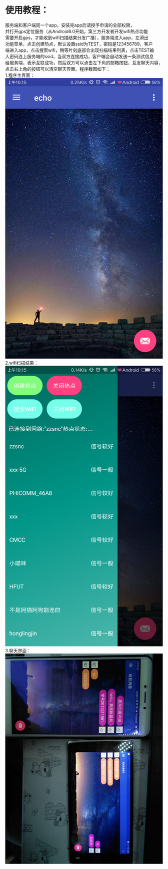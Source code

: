 使用教程：<br>
====
服务端和客户端同一个app，安装完app后请授予申请的全部权限，<br>
并打开gps定位服务（从Android6.0开始，第三方开发者开发wifi热点功能<br>
需要开启gps，才能收到wifi扫描结果分发广播），服务端进入app，左滑出<br>
功能菜单，点击创建热点，默认设置ssid为TEST，密码是123456789，客户<br>
端进入app，点击搜索wifi，稍等片刻底部会出现扫描结果列表，点击TEST输<br>
入密码连上服务端的ssid，当双方连接成功，客户端会自动发送一条测试信息<br>
给服务端，表示互联成功，然后双方可以点击左下角的邮箱按钮，互发聊天内容，<br>
点击右上角的按钮可以清空聊天界面。程序截图如下：<br>
1.程序主界面：<br>
![](https://github.com/czxclb/HotPointChat/blob/master/sceenshot/home.png?raw=true)
2.wifi扫描结果：<br>
![](https://github.com/czxclb/HotPointChat/blob/master/sceenshot/wifiscan.png?raw=true)
3.聊天界面：<br>
![](https://github.com/czxclb/HotPointChat/blob/master/sceenshot/chat.jpg?raw=true)
